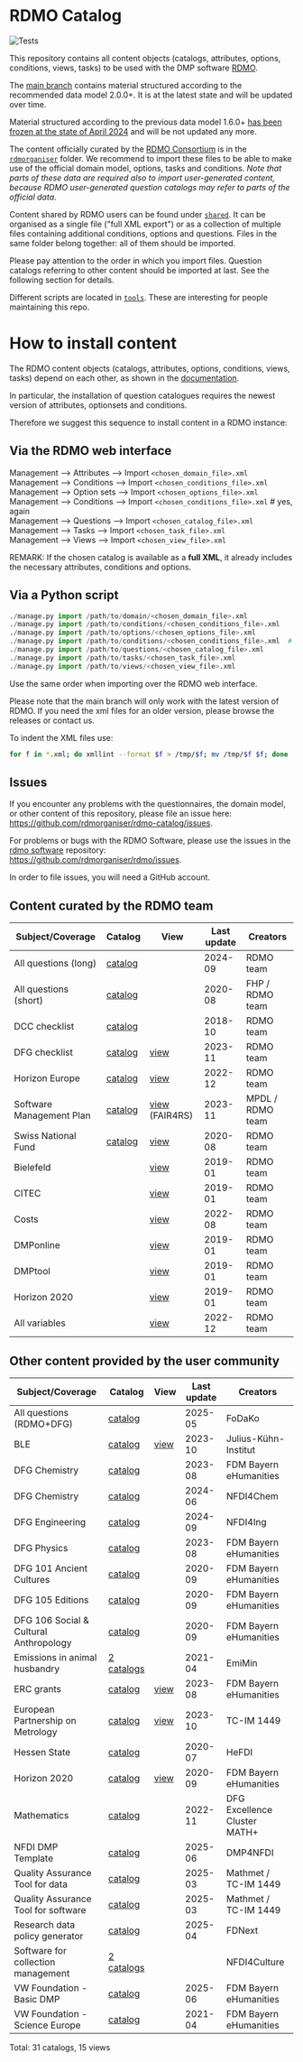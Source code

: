 # RDMO Catalog

![Tests](https://github.com/rdmorganiser/rdmo-catalog/actions/workflows/tests.yaml/badge.svg)

This repository contains all content objects (catalogs, attributes, options, conditions, views, tasks) to be used with the DMP software [RDMO](https://github.com/rdmorganiser/rdmo).

The [main branch](https://github.com/rdmorganiser/rdmo-catalog/tree/main) contains material structured according to the recommended data model 2.0.0+. It is at the latest state and will be updated over time.

Material structured according to the previous data model 1.6.0+ [has been frozen at the state of April 2024](https://github.com/rdmorganiser/rdmo-catalog/releases/tag/1.4.1-rdmo-1.6.0) and will be not updated any more.

The content officially curated by the [RDMO Consortium](https://rdmorganiser.github.io/Community/) is in the [`rdmorganiser`](./rdmorganiser) folder. We recommend to import these files to be able to make use of the official domain model, options, tasks and conditions. *Note that parts of these data are required also to import user-generated content, because RDMO user-generated question catalogs may refer to parts of the official data*.

Content shared by RDMO users can be found under [`shared`](./shared). It can be organised as a single file ("full XML export") or as a collection of multiple files containing additional conditions, options and questions. Files in the same folder belong together: all of them should be imported.

Please pay attention to the order in which you import files. Question catalogs referring to other content should be imported at last. See the following section for details.

Different scripts are located in [`tools`](./tools). These are interesting for people maintaining this repo.

# How to install content

The RDMO content objects (catalogs, attributes, options, conditions, views, tasks) depend on each other, as shown in the [documentation](https://rdmo.readthedocs.io/en/latest/management/data-model.html).

In particular, the installation of question catalogues requires the newest version of attributes, optionsets and conditions.

Therefore we suggest this sequence to install content in a RDMO instance:

## Via the RDMO web interface

Management --> Attributes  --> Import `<chosen_domain_file>.xml`  
Management --> Conditions  --> Import `<chosen_conditions_file>.xml`  
Management --> Option sets --> Import `<chosen_options_file>.xml`  
Management --> Conditions  --> Import `<chosen_conditions_file>.xml`  # yes, again  
Management --> Questions   --> Import `<chosen_catalog_file>.xml`  
Management --> Tasks       --> Import `<chosen_task_file>.xml`  
Management --> Views       --> Import `<chosen_view_file>.xml`  

REMARK: If the chosen catalog is available as a **full XML**, it already includes the necessary attributes, conditions and options.

## Via a Python script

```python
./manage.py import /path/to/domain/<chosen_domain_file>.xml
./manage.py import /path/to/conditions/<chosen_conditions_file>.xml
./manage.py import /path/to/options/<chosen_options_file>.xml
./manage.py import /path/to/conditions/<chosen_conditions_file>.xml  # yes, again
./manage.py import /path/to/questions/<chosen_catalog_file>.xml
./manage.py import /path/to/tasks/<chosen_task_file>.xml
./manage.py import /path/to/views/<chosen_view_file>.xml
```

Use the same order when importing over the RDMO web interface.

Please note that the main branch will only work with the latest version of RDMO. If you need the xml files for an older version, please browse the releases or contact us.

To indent the XML files use:

```bash
for f in *.xml; do xmllint --format $f > /tmp/$f; mv /tmp/$f $f; done
```

## Issues

If you encounter any problems with the questionnaires, the domain model, or other content of this repository, please file an issue here:  
<https://github.com/rdmorganiser/rdmo-catalog/issues>.

For problems or bugs with the RDMO Software, please use the issues in the [rdmo software](https://github.com/rdmorganiser/rdmo) repository:  
<https://github.com/rdmorganiser/rdmo/issues>.

In order to file issues, you will need a GitHub account.

## Content curated by the RDMO team

|Subject/Coverage        |Catalog          |View              |Last update|Creators        |
|------------------------|-----------------|------------------|-----------|----------------|
|All questions (long)    |[catalog][Q-rdmo]|                      |2024-09|RDMO team       |
|All questions (short)   |[catalog][Q-fhp] |                      |2020-08|FHP / RDMO team |
|DCC checklist           |[catalog][Q-dcc] |                      |2018-10|RDMO team       |
|DFG checklist           |[catalog][Q-dfg] |[view][V-dfg]         |2023-11|RDMO team       |
|Horizon Europe          |[catalog][Q-heu] |[view][V-heu]         |2022-12|RDMO team       |
|Software Management Plan|[catalog][Q-smp]|[view][V-smp] (FAIR4RS)|2023-11|MPDL / RDMO team|
|Swiss National Fund     |[catalog][Q-snf] |[view][V-snf]         |2020-08|RDMO team       |
|Bielefeld               |                 |[view][V-bielefeld]   |2019-01|RDMO team       |
|CITEC                   |                 |[view][V-citec]       |2019-01|RDMO team       |
|Costs                   |                 |[view][V-costs]       |2022-08|RDMO team       |
|DMPonline               |                 |[view][V-dmponline]   |2019-01|RDMO team       |
|DMPtool                 |                 |[view][V-dmptool]     |2019-01|RDMO team       |
|Horizon 2020            |                 |[view][V-h2020]       |2019-01|RDMO team       |
|All variables           |                 |[view][V-varcheck]    |2022-12|RDMO team       |

## Other content provided by the user community

|Subject/Coverage        |Catalog                    |View  |Last update |Creators              |
|------------------------|---------------------------|------|------------|----------------------|
|All questions (RDMO+DFG)|[catalog](shared/FoDaKo)   |           |2025-05|FoDaKo                |
|BLE                     |[catalog][BLE]             |[view][BLE]|2023-10|Julius-Kühn-Institut  |
|DFG Chemistry           |[catalog][CHE]             |           |2023-08|FDM Bayern eHumanities|
|DFG Chemistry           |[catalog](shared/nfdi4chem)|           |2024-06|NFDI4Chem             |
|DFG Engineering         |[catalog](shared/nfdi4ing) |           |2024-09|NFDI4Ing              |
|DFG Physics             |[catalog][PHY]             |           |2023-08|FDM Bayern eHumanities|
|DFG 101 Ancient Cultures|[catalog][AKU]             |           |2020-09|FDM Bayern eHumanities|
|DFG 105 Editions        |[catalog][EDI]             |           |2020-09|FDM Bayern eHumanities|
|DFG 106 Social & Cultural Anthropology|[catalog][SKT]    |      |2020-09|FDM Bayern eHumanities|
|Emissions in animal husbandry|[2 catalogs](shared/EmiMin)|      |2021-04|EmiMin                |
|ERC grants                       |[catalog][ERC]    |[view][ERC]|2023-08|FDM Bayern eHumanities|
|European Partnership on Metrology|[catalog][EPM]    |[view][EPM]|2023-10|TC-IM 1449            |
|Hessen State            |[catalog](shared/HeFDI)    |           |2020-07|HeFDI                 |
|Horizon 2020            |[catalog][EHU]             |[view][EHU]|2020-09|FDM Bayern eHumanities|
|Mathematics             |[catalog](shared/MATH+)    |     |2022-11|DFG Excellence Cluster MATH+|
|NFDI DMP Template       |[catalog](shared/DMP4NFDI) |           |2025-06|DMP4NFDI              |
|Quality Assurance Tool for data    |[catalog][QAT]  |           |2025-03|Mathmet / TC-IM 1449  |
|Quality Assurance Tool for software|[catalog][QAT]  |           |2025-03|Mathmet / TC-IM 1449  |
|Research data policy generator|[catalog](shared/FDNext)|        |2025-04|FDNext                |
|Software for collection management|[2 catalogs](shared/NFDI4Culture)||  |NFDI4Culture          |
|VW Foundation - Basic DMP     |[catalog][VWBDMP]    |           |2025-06|FDM Bayern eHumanities|
|VW Foundation - Science Europe|[catalog][VWSEU]     |           |2021-04|FDM Bayern eHumanities|

Total: 31 catalogs, 15 views

[AKU]:         shared/ub_fau_erlangen_nuernberg/dfg-alte-kulturen/
[CHE]:         shared/ub_fau_erlangen_nuernberg/dfg-chemie/
[PHY]:         shared/ub_fau_erlangen_nuernberg/dfg-physik/
[EDI]:         shared/ub_fau_erlangen_nuernberg/dfg-editionen/
[SKT]:         shared/ub_fau_erlangen_nuernberg/dfg-sozkulttheo/
[ERC]:         shared/ub_fau_erlangen_nuernberg/erc-grants/
[EHU]:         shared/ub_fau_erlangen_nuernberg/h2020-ehum/
[VWBDMP]:      shared/ub_fau_erlangen_nuernberg/vw-stiftung-basisdmp
[VWSEU]:       shared/ub_fau_erlangen_nuernberg/ScienceEurope_VW_Stiftung/
[QAT]:         shared/Mathmet-QAT
[EPM]:         shared/metrology-rdm/
[BLE]:         shared/BLE_JKI/
[Q-rdmo]:      rdmorganiser/questions/questions-rdmo.xml
[Q-fhp]:       rdmorganiser/questions/questions-fhpshort.xml
[Q-dcc]:       rdmorganiser/questions/questions-dcc.xml
[Q-dfg]:       rdmorganiser/questions/questions-DFG-Checkliste.xml
[Q-heu]:       rdmorganiser/questions/questions-horizon-europe.xml
[Q-smp]:       rdmorganiser/questions/questions-smp.xml
[Q-snf]:       rdmorganiser/questions/questions-snf.xml
[V-dfg]:       rdmorganiser/views/view-dfg-checkliste.xml
[V-heu]:       rdmorganiser/views/view-horizon-europe.xml
[V-smp]:       rdmorganiser/views/view-FAIR4RSview.xml
[V-snf]:       rdmorganiser/views/view-snf.xml
[V-bielefeld]: rdmorganiser/views/view-bielefeld.xml
[V-citec]:     rdmorganiser/views/view-citec.xml
[V-costs]:     rdmorganiser/views/view-costs.xml
[V-dmponline]: rdmorganiser/views/view-dmponline.xml
[V-dmptool]:   rdmorganiser/views/view-dmptool.xml
[V-h2020]:     rdmorganiser/views/view-horizon2020.xml
[V-varcheck]:  rdmorganiser/views/view-variable_check.xml
